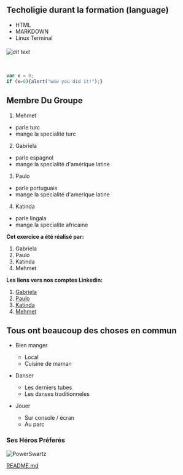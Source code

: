 ## Techoligie durant la formation (language)

* HTML
* MARKDOWN
* Linux Terminal



###### ![alt text](https://media0.giphy.com/media/l3vR85PnGsBwu1PFK/giphy.gif)

```javascript

var x = 0;
if (x=0){alert("wow you did it!");}

```

## Membre Du  Groupe 

1. Mehmet
*  parle turc
* mange la specialité turc

2. Gabriela
* parle espagnol
*  mange la specialité d'amérique latine

3. Paulo
* parle portuguais
* mange la specialité d'amerique latine

4. Katinda
* parle lingala
* mange la specialite africaine


**Cet exercice a été réalisé par:**

1. Gabriela
2. Paulo
3. Katinda
4. Mehmet

**Les liens vers nos comptes Linkedin:**

1. [Gabriela](https://www.linkedin.com/in/mar%C3%ADa-gabriela-richards-85b974203/)
2. [Paulo](https://www.linkedin.com/in/paulolvsn)
3. [Katinda](https://linkedin.com/in/katinda-mangala-b7626519a)
4. [Mehmet](https://www.linkedin.com/in/mehmet-ugurlu/)

## Tous ont beaucoup des choses en commun

* Bien manger
	* Local
	* Cuisine de maman

* Danser
	* Les derniers tubes
	* Les danses traditionneles

* Jouer
	* Sur console / ècran
	* Au parc



### Ses Héros Préferés
![PowerSwartz](https://1.bp.blogspot.com/-6E1kMn1jVkM/U_t6uaCWmTI/AAAAAAAAZyU/FmgX6LF87eA/s1600/Power-Rangers-Dino-Charge-Cast-Stars-Suits-Uniforms-Costumes-Saban-s-Sabans-Facebook-Photo-PRDC-Nickelodeon-Nick.jpg)

[README.md](https://github.com/richardsgab/exercise-markdown/blob/main/README.md)

